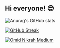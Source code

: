 ## Hi everyone! 😎

![Anurag's GitHub stats](https://github-readme-stats.vercel.app/api?username=Uzhastin-Nikita&theme=graywhite&show_icons=true)

[![GitHub Streak](https://streak-stats.demolab.com/?user=Uzhastin-Nikita&theme=default)](https://git.io/streak-stats)

[![Omid Nikrah Medium](https://github-readme-medium.vercel.app/?username=Uzhastin-Nikita)](https://medium.com/@omidnikrah)
